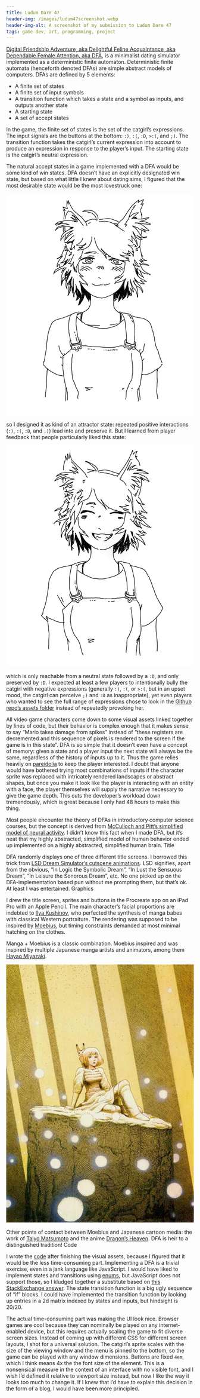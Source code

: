 ```yaml
---
title: Ludum Dare 47
header-img: /images/ludum47screenshot.webp
header-img-alt: A screenshot of my submission to Ludum Dare 47
tags: game dev, art, programming, project
---
```


[Digital Friendship Adventure, aka Delightful Feline Acquaintance, aka Dependable Female Attention, aka DFA](https://ksadov.github.io/ludumdare47/), is a minimalist dating simulator implemented as a deterministic finite automaton. Deterministic finite automata (henceforth denoted DFAs) are simple abstract models of computers. DFAs are defined by 5 elements:

* A finite set of states
* A finite set of input symbols
* A transition function which takes a state and a symbol as inputs, and outputs another state
* A starting state
* A set of accept states

In the game, the finite set of states is the set of the catgirl’s expressions. The input signals are the buttons at the bottom: `:)`, `:(`, `:D`, `>:(`, and `;)`. The transition function takes the catgirl’s current expression into account to produce an expression in response to the player’s input. The starting state is the catgirl’s neutral expression.

The natural accept states in a game implemented with a DFA would be some kind of win states. DFA doesn’t have an explicitly designated win state, but based on what little I knew about dating sims, I figured that the most desirable state would be the most lovestruck one:

![](https://raw.githubusercontent.com/ksadov/ludumdare47/main/src/hearteyes2.png)

so I designed it as kind of an attractor state: repeated positive interactions (`:)`, `:(`, `:D`, and `;)`) lead into and preserve it. But I learned from player feedback that people particularly liked this state:

![](https://raw.githubusercontent.com/ksadov/ludumdare47/main/src/bigsmile.png)

which is only reachable from a neutral state followed by a `:D`, and only preserved by `:D`. I expected at least a few players to intentionally bully the catgirl with negative expressions (generally `:)`, `:(`, or `>:(`, but in an upset mood, the catgirl can perceive `;)` and `:D` as inappropriate), yet even players who wanted to see the full range of expressions chose to look in the [Github repo’s assets folder](https://github.com/ksadov/ludumdare47/tree/main/src) instead of repeatedly provoking her.

All video game characters come down to some visual assets linked together by lines of code, but their behavior is complex enough that it makes sense to say “Mario takes damage from spikes” instead of “these registers are decremented and this sequence of pixels is rendered to the screen if the game is in this state”. DFA is so simple that it doesn’t even have a concept of memory: given a state and a player input the next state will always be the same, regardless of the history of inputs up to it. Thus the game relies heavily on [pareidolia](https://en.wikipedia.org/wiki/Pareidolia) to keep the player interested. I doubt that anyone would have bothered trying most combinations of inputs if the character sprite was replaced with intricately rendered landscapes or abstract shapes, but once you make it look like the player is interacting with an entity with a face, the player themselves will supply the narrative necessary to give the game depth. This cuts the developer’s workload down tremendously, which is great because I only had 48 hours to make this thing.

Most people encounter the theory of DFAs in introductory computer science courses, but the concept is derived from [McCulloch and Pitt’s simplified model of neural activity](https://www.cs.cmu.edu/~./epxing/Class/10715/reading/McCulloch.and.Pitts.pdf). I didn’t know this fact when I made DFA, but it’s neat that my highly abstracted, simplified model of human behavior ended up implemented on a highly abstracted, simplified human brain.
Title

DFA randomly displays one of three different title screens. I borrowed this trick from [LSD Dream Simulator’s cutscene animations](https://www.youtube.com/watch?v=cKBeAJphmIw). LSD signifies, apart from the obvious, “In Logic the Symbolic Dream”, “In Lust the Sensuous Dream”, “In Leisure the Sonorous Dream”, etc. No one picked up on the DFA-implementation based pun without me prompting them, but that’s ok. At least I was entertained.
Graphics

I drew the title screen, sprites and buttons in the Procreate app on an iPad Pro with an Apple Pencil. The main character’s facial proportions are indebted to [Ilya Kushinov](https://www.artstation.com/kuvshinov_ilya), who perfected the synthesis of manga babes with classical Western portraiture. The rendering was supposed to be inspired by [Moebius](https://www.juxtapoz.com/news/black-and-white-drawings-by-moebius/), but timing constraints demanded at most minimal hatching on the clothes.

Manga + Moebius is a classic combination. Moebius inspired and was inspired by multiple Japanese manga artists and animators, among them [Hayao Miyazaki](http://www.nausicaa.net/miyazaki/interviews/miyazaki_moebious.html).

![Moebius’s illustration of Miyazaki’s Nausicaa.](/images/moebiusnausicaa.jpg)

Other points of contact between Moebius and Japanese cartoon media: the work of [Taiyo Matsumoto](https://scalar.usc.edu/works/wcysft/matsumoto-taiyo-and-influences) and the anime [Dragon’s Heaven](http://www.theanimereview.com/reviews/dragonheaven.html). DFA is heir to a distinguished tradition!
Code


I wrote the [code](https://github.com/ksadov/ludumdare47) after finishing the visual assets, because I figured that it would be the less time-consuming part. Implementing a DFA is a trivial exercise, even in a jank language like JavaScript. I would have liked to implement states and transitions using [enums](https://en.wikipedia.org/wiki/Enumerated_type), but JavaScript does not support those, so I kludged together a substitute based on [this StackExchange answer](https://stackoverflow.com/questions/287903/what-is-the-preferred-syntax-for-defining-enums-in-javascript). The state transition function is a big ugly sequence of “if” blocks. I could have implemented the transition function by looking up entries in a 2d matrix indexed by states and inputs, but hindsight is 20/20.

The actual time-consuming part was making the UI look nice. Browser games are cool because they can nominally be played on any internet-enabled device, but this requires actually scaling the game to fit diverse screen sizes. Instead of coming up with different CSS for different screen layouts, I shot for a universal solution. The catgirl’s sprite scales with the size of the viewing window and the menu is pinned to the bottom, so the game can be played with any window dimensions. Buttons are fixed `4em`, which I think means 4x the the font size of the element. This is a nonsensical measure in the context of an interface with no visible font, and I wish I’d defined it relative to viewport size instead, but now I like the way it looks too much to change it. If I knew that I’d have to explain this decision in the form of a blog, I would have been more principled.